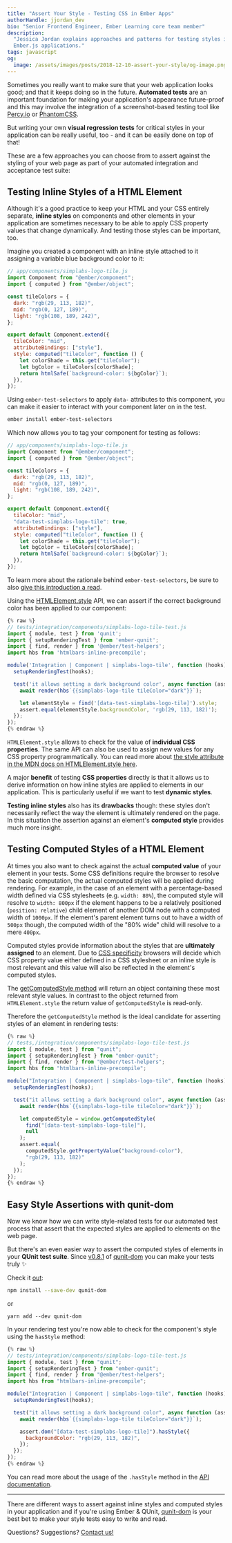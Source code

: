 ```yaml
---
title: "Assert Your Style - Testing CSS in Ember Apps"
authorHandle: jjordan_dev
bio: "Senior Frontend Engineer, Ember Learning core team member"
description:
  "Jessica Jordan explains approaches and patterns for testing styles in
  Ember.js applications."
tags: javascript
og:
  image: /assets/images/posts/2018-12-10-assert-your-style/og-image.png
---
```


Sometimes you really want to make sure that your web application looks good; and
that it keeps doing so in the future. **Automated tests** are an important
foundation for making your application's appearance future-proof and this may
involve the integration of a screenshot-based testing tool like
[Percy.io](https://percy.io/) or
[PhantomCSS](https://github.com/HuddleEng/PhantomCSS).

But writing your own **visual regression tests** for critical styles in your
application can be really useful, too - and it can be easily done on top of
that!

<!--break-->

These are a few approaches you can choose from to assert against the styling of
your web page as part of your automated integration and acceptance test suite:

## Testing Inline Styles of a HTML Element

Although it's a good practice to keep your HTML and your CSS entirely separate,
**inline styles** on components and other elements in your application are
sometimes necessary to be able to apply CSS property values that change
dynamically. And testing those styles can be important, too.

Imagine you created a component with an inline style attached to it assigning a
variable blue background color to it:

```js
// app/components/simplabs-logo-tile.js
import Component from "@ember/component";
import { computed } from "@ember/object";

const tileColors = {
  dark: "rgb(29, 113, 182)",
  mid: "rgb(0, 127, 189)",
  light: "rgb(108, 189, 242)",
};

export default Component.extend({
  tileColor: "mid",
  attributeBindings: ["style"],
  style: computed("tileColor", function () {
    let colorShade = this.get("tileColor");
    let bgColor = tileColors[colorShade];
    return htmlSafe(`background-color: ${bgColor}`);
  }),
});
```

Using `ember-test-selectors` to apply `data-` attributes to this component, you
can make it easier to interact with your component later on in the test.

```bash
ember install ember-test-selectors
```

Which now allows you to tag your component for testing as follows:

```js
// app/components/simplabs-logo-tile.js
import Component from "@ember/component";
import { computed } from "@ember/object";

const tileColors = {
  dark: "rgb(29, 113, 182)",
  mid: "rgb(0, 127, 189)",
  light: "rgb(108, 189, 242)",
};

export default Component.extend({
  tileColor: "mid",
  "data-test-simplabs-logo-tile": true,
  attributeBindings: ["style"],
  style: computed("tileColor", function () {
    let colorShade = this.get("tileColor");
    let bgColor = tileColors[colorShade];
    return htmlSafe(`background-color: ${bgColor}`);
  }),
});
```

To learn more about the rationale behind `ember-test-selectors`, be sure to also
[give this introduction a read](/blog/2017/11/17/ember-test-selectors-road-to-1-0).

Using the
[HTMLElement.style](https://developer.mozilla.org/en-US/docs/Web/API/HTMLElement/style)
API, we can assert if the correct background color has been applied to our
component:

```js
{% raw %}
// tests/integration/components/simplabs-logo-tile-test.js
import { module, test } from 'qunit';
import { setupRenderingTest } from 'ember-qunit';
import { find, render } from '@ember/test-helpers';
import hbs from 'htmlbars-inline-precompile';

module('Integration | Component | simplabs-logo-tile', function (hooks) {
  setupRenderingTest(hooks);

  test('it allows setting a dark background color', async function (assert) {
    await render(hbs`{{simplabs-logo-tile tileColor="dark"}}`);

    let elementStyle = find('[data-test-simplabs-logo-tile]').style;
    assert.equal(elementStyle.backgroundColor, 'rgb(29, 113, 182)');
  });
});
{% endraw %}
```

`HTMLElement.style` allows to check for the value of **individual CSS
properties**. The same API can also be used to assign new values for any CSS
property programmatically. You can read more about
[the style attribute in the MDN docs on HTMLElement.style here](https://developer.mozilla.org/en-US/docs/Web/API/HTMLElement/style).

A major **benefit** of testing **CSS properties** directly is that it allows us
to derive information on how inline styles are applied to elements in our
application. This is particularly useful if we want to test **dynamic styles**.

**Testing inline styles** also has its **drawbacks** though: these styles don't
necessarily reflect the way the element is ultimately rendered on the page. In
this situation the assertion against an element's **computed style** provides
much more insight.

## Testing Computed Styles of a HTML Element

At times you also want to check against the actual **computed value** of your
element in your tests. Some CSS definitions require the browser to resolve the
basic computation, the actual computed styles will be applied during rendering.
For example, in the case of an element with a percentage-based width defined via
CSS stylesheets (e.g. `width: 80%`), the computed style will resolve to
`width: 800px` if the element happens to be a relatively positioned
(`position: relative`) child element of another DOM node with a computed width
of `1000px`. If the element's parent element turns out to have a width of
`500px` though, the computed width of the "80% wide" child will resolve to a
mere `400px`.

Computed styles provide information about the styles that are **ultimately
assigned** to an element. Due to
[CSS specificity](https://developer.mozilla.org/en-US/docs/Web/CSS/Specificity)
browsers will decide which CSS property value either defined in a CSS stylesheet
or an inline style is most relevant and this value will also be reflected in the
element's computed styles.

The
[getComputedStyle method](https://developer.mozilla.org/en-US/docs/Web/API/Window/getComputedStyle)
will return an object containing these most relevant style values. In contrast
to the object returned from `HTMLElement.style` the return value of
`getComputedStyle` is read-only.

Therefore the `getComputedStyle` method is the ideal candidate for asserting
styles of an element in rendering tests:

```js
{% raw %}
// tests,/integration/components/simplabs-logo-tile-test.js
import { module, test } from "qunit";
import { setupRenderingTest } from "ember-qunit";
import { find, render } from "@ember/test-helpers";
import hbs from "htmlbars-inline-precompile";

module("Integration | Component | simplabs-logo-tile", function (hooks) {
  setupRenderingTest(hooks);

  test("it allows setting a dark background color", async function (assert) {
    await render(hbs`{{simplabs-logo-tile tileColor="dark"}}`);

    let computedStyle = window.getComputedStyle(
      find("[data-test-simplabs-logo-tile]"),
      null
    );
    assert.equal(
      computedStyle.getPropertyValue("background-color"),
      "rgb(29, 113, 182)"
    );
  });
});
{% endraw %}
```

## Easy Style Assertions with qunit-dom

Now we know how we can write style-related tests for our automated test process
that assert that the expected styles are applied to elements on the web page.

But there's an even easier way to assert the computed styles of elements in your
**QUnit test suite**. Since
[v0.8.1](https://twitter.com/simplabs/status/1065913669995978752) of
[qunit-dom](/blog/2017/10/24/high-level-assertions-with-qunit-dom) you can make
your tests truly ✨

Check it [out](https://github.com/simplabs/qunit-dom):

```bash
npm install --save-dev qunit-dom
```

or

```
yarn add --dev qunit-dom
```

In your rendering test you're now able to check for the component's style using
the `hasStyle` method:

```js
{% raw %}
// tests/integration/components/simplabs-logo-tile-test.js
import { module, test } from "qunit";
import { setupRenderingTest } from "ember-qunit";
import { find, render } from "@ember/test-helpers";
import hbs from "htmlbars-inline-precompile";

module("Integration | Component | simplabs-logo-tile", function (hooks) {
  setupRenderingTest(hooks);

  test("it allows setting a dark background color", async function (assert) {
    await render(hbs`{{simplabs-logo-tile tileColor="dark"}}`);

    assert.dom("[data-test-simplabs-logo-tile]").hasStyle({
      backgroundColor: "rgb(29, 113, 182)",
    });
  });
});
{% endraw %}
```

You can read more about the usage of the `.hasStyle` method in the
[API documentation](https://github.com/simplabs/qunit-dom/blob/master/API.md#hasStyle).

---

There are different ways to assert against inline styles and computed styles in
your application and if you're using Ember & QUnit,
[qunit-dom](https://github.com/simplabs/qunit-dom) is your best bet to make your
style tests easy to write and read.

Questions? Suggestions? [Contact us!](/contact/)

